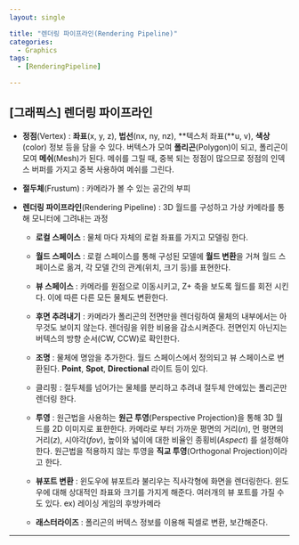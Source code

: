 ```yaml
---
layout: single

title: "렌더링 파이프라인(Rendering Pipeline)"
categories:
  - Graphics
tags:
  - [RenderingPipeline]

---
```


## [그래픽스] 렌더링 파이프라인

- **정점**(Vertex) :  **좌표**(x, y, z), **법선**(nx, ny, nz), **텍스처 좌표(**u, v), **색상**(color) 정보 등을 담을 수 있다. 버텍스가 모여 **폴리곤**(Polygon)이 되고, 폴리곤이 모여 **메쉬**(Mesh)가 된다. 메쉬를 그릴 때, 중복 되는 정점이 많으므로 정점의 인덱스 버퍼를 가지고 중복 사용하여 메쉬를 그린다.

- **절두체**(Frustum) : 카메라가 볼 수 있는 공간의 부피
- **렌더링 파이프라인**(Rendering Pipeline) : 3D 월드를 구성하고 가상 카메라를 통해 모니터에 그려내는 과정
  - **로컬 스페이스** : 물체 마다 자체의 로컬 좌표를 가지고 모델링 한다.
  
  - **월드 스페이스** : 로컬 스페이스를 통해 구성된 모델에 **월드 변환**을 거쳐 월드 스페이스로 옮겨, 각 모델 간의 관계(위치, 크기 등)를 표현한다.
  
  - **뷰 스페이스** : 카메라를 원점으로 이동시키고, Z+ 축을 보도록 월드를 회전 시킨다. 이에 따른 다른 모든 물체도 변환한다.
  
  - **후면 추려내기** : 카메라가 폴리곤의 전면만을 렌더링하여 물체의 내부에서는 아무것도 보이지 않는다. 렌더링을 위한 비용을 감소시켜준다. 전면인지 아닌지는 버텍스의 방향 순서(CW, CCW)로 확인한다.
  
  - **조명** : 물체에 명암을 추가한다. 월드 스페이스에서 정의되고 뷰 스페이스로 변환된다. **Point**, **Spot**, **Directional** 라이트 등이 있다.
  - 클리핑 : 절두체를 넘어가는 물체를 분리하고 추려내 절두체 안에있는 폴리곤만 렌더링 한다.
  - **투영** : 원근법을 사용하는 **원근 투영**(Perspective Projection)을 통해 3D 월드를 2D 이미지로 표햔한다. 카메라로 부터 가까운 평면의 거리(*n*), 먼 평면의 거리(*z*), 시야각(*fov*), 높이와 넓이에 대한 비율인 종횡비(*Aspect*) 를 설정해야한다. 원근법을 적용하지 않는 투영을 **직교 투영**(Orthogonal Projection)이라고 한다.
  - **뷰포트 변환** : 윈도우에 뷰포트라 불리우는 직사각형에 화면을 렌더링한다. 윈도우에 대해 상대적인 좌표와 크기를 가지게 해준다. 여러개의 뷰 포트를 가질 수도 있다. ex) 레이싱 게임의 후방카메라
  - **래스터라이즈** : 폴리곤의 버텍스 정보를 이용해 픽셀로 변환, 보간해준다.

---

  